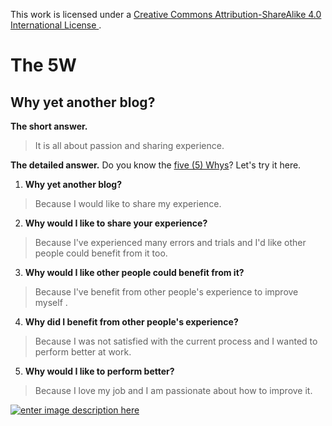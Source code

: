 This work is licensed under a [Creative Commons Attribution-ShareAlike 4.0 International License ](http://creativecommons.org/licenses/by-sa/4.0/).

The 5W
======

Why yet another blog? 
---------------------

**The short answer.**
>It is all about passion and sharing experience.

**The detailed answer.**
Do you know the [five (5) Whys](https://en.wikipedia.org/wiki/5_Whys)? Let's try it here.

1. **Why yet another blog?**
>Because I would like to share my experience.

2. **Why would I like to share your experience?**
>Because I've experienced many errors and trials and 
I'd like other people could benefit from it too.

3. **Why would I like other people could benefit from it?**
>Because I've benefit from other people's experience to improve myself 
.

4. **Why did I benefit from other people's experience?**
>Because I was not satisfied with the current process and I wanted to perform better at work.

5. **Why would I like to perform better?**
>Because I love my job and I am passionate about how to improve it.

[![enter image description here](https://i.creativecommons.org/l/by-sa/4.0/80x15.png) ](http://creativecommons.org/licenses/by-sa/4.0/)